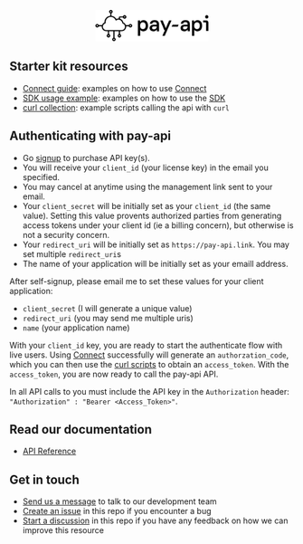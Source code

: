 <p align="center">
  <a href="https://pay-api.link">
    <img src = "./dev-resources/Word__logo.svg" width = 200px>
  </a>
</p>

## Starter kit resources

- [Connect guide](./connect): examples on how to use [Connect](https://connect.pay-api.link/?client_id=88C0525D-067C4B8B-A96DD467-FAD7BE72&mode=retail&scopes=identity%20transactions%20&redirect_uri=https://pay-api.link&sandbox=true)
- [SDK usage example](./sdk-example): examples on how to use the [SDK](https://www.npmjs.com/package/@pay-api/api)
- [curl collection](./curl-collection): example scripts calling the api with `curl`

## Authenticating with pay-api

- Go [signup](https://signup.pay-api.link/) to purchase API key(s).
- You will receive your `client_id` (your license key) in the email you specified.
- You may cancel at anytime using the management link sent to your email.
- Your `client_secret` will be initially set as your `client_id` (the same
  value). Setting this value provents authorized parties from generating access
  tokens under your client id (ie a billing concern), but otherwise is not a
  security concern.
- Your `redirect_uri` will be initially set as `https://pay-api.link`. You may
  set multiple `redirect_uri`s
- The name of your application will be initially set as your emaill address.

After self-signup, please email me to set these values for your client application:
- `client_secret` (I will generate a unique value)
- `redirect_uri` (you may send me multiple uris)
- `name` (your application name)

With your `client_id` key, you are ready to start the authenticate flow with
live users. Using [Connect](./connect) successfully will generate an
`authorzation_code`, which you can then use the [curl
scripts](./curl-collection) to obtain an `access_token`. With the
`access_token`, you are now ready to call the pay-api API.

In all API calls to you must include the API key in the `Authorization` header:
`"Authorization" : "Bearer <Access_Token>"`.

## Read our documentation

- [API Reference](https://docs.pay-api.link/)

## Get in touch
- [Send us a message](https://linkedin.com/in/skilbeck) to talk to our development team
- [Create an issue](https://github.com/pay-api/starter-kit/issues) in this repo if you encounter a bug
- [Start a discussion](https://github.com/pay-api/starter-kit/discussions) in this repo if you have any feedback on how we can improve this resource
